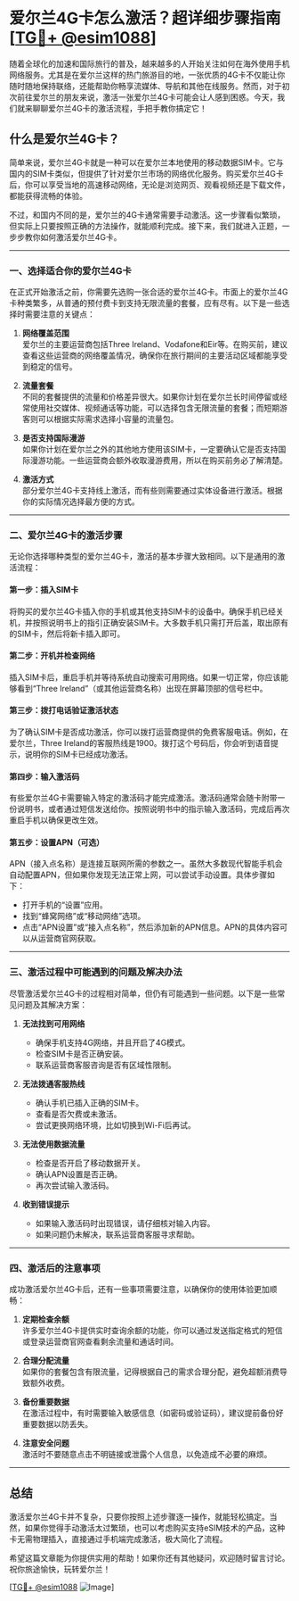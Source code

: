 # 爱尔兰4G卡怎么激活？超详细步骤指南[[TG💪+ @esim1088](https://t.me/s/esim1088)]

随着全球化的加速和国际旅行的普及，越来越多的人开始关注如何在海外使用手机网络服务。尤其是在爱尔兰这样的热门旅游目的地，一张优质的4G卡不仅能让你随时随地保持联络，还能帮助你畅享流媒体、导航和其他在线服务。然而，对于初次前往爱尔兰的朋友来说，激活一张爱尔兰4G卡可能会让人感到困惑。今天，我们就来聊聊爱尔兰4G卡的激活流程，手把手教你搞定它！

## 什么是爱尔兰4G卡？

简单来说，爱尔兰4G卡就是一种可以在爱尔兰本地使用的移动数据SIM卡。它与国内的SIM卡类似，但提供了针对爱尔兰市场的网络优化服务。购买爱尔兰4G卡后，你可以享受当地的高速移动网络，无论是浏览网页、观看视频还是下载文件，都能获得流畅的体验。

不过，和国内不同的是，爱尔兰的4G卡通常需要手动激活。这一步骤看似繁琐，但实际上只要按照正确的方法操作，就能顺利完成。接下来，我们就进入正题，一步步教你如何激活爱尔兰4G卡。

---

### **一、选择适合你的爱尔兰4G卡**

在正式开始激活之前，你需要先选购一张合适的爱尔兰4G卡。市面上的爱尔兰4G卡种类繁多，从普通的预付费卡到支持无限流量的套餐，应有尽有。以下是一些选择时需要注意的关键点：

1. **网络覆盖范围**  
   爱尔兰的主要运营商包括Three Ireland、Vodafone和Eir等。在购买前，建议查看这些运营商的网络覆盖情况，确保你在旅行期间的主要活动区域都能享受到稳定的信号。

2. **流量套餐**  
   不同的套餐提供的流量和价格差异很大。如果你计划在爱尔兰长时间停留或经常使用社交媒体、视频通话等功能，可以选择包含无限流量的套餐；而短期游客则可以根据实际需求选择小容量的流量包。

3. **是否支持国际漫游**  
   如果你计划在爱尔兰之外的其他地方使用该SIM卡，一定要确认它是否支持国际漫游功能。一些运营商会额外收取漫游费用，所以在购买前务必了解清楚。

4. **激活方式**  
   部分爱尔兰4G卡支持线上激活，而有些则需要通过实体设备进行激活。根据你的实际情况选择最方便的方式。

---

### **二、爱尔兰4G卡的激活步骤**

无论你选择哪种类型的爱尔兰4G卡，激活的基本步骤大致相同。以下是通用的激活流程：

#### **第一步：插入SIM卡**
将购买的爱尔兰4G卡插入你的手机或其他支持SIM卡的设备中。确保手机已经关机，并按照说明书上的指引正确安装SIM卡。大多数手机只需打开后盖，取出原有的SIM卡，然后将新卡插入即可。

#### **第二步：开机并检查网络**
插入SIM卡后，重启手机并等待系统自动搜索可用网络。如果一切正常，你应该能够看到“Three Ireland”（或其他运营商名称）出现在屏幕顶部的信号栏中。

#### **第三步：拨打电话验证激活状态**
为了确认SIM卡是否成功激活，你可以拨打运营商提供的免费客服电话。例如，在爱尔兰，Three Ireland的客服热线是1900。拨打这个号码后，你会听到语音提示，说明你的SIM卡已经成功激活。

#### **第四步：输入激活码**
有些爱尔兰4G卡需要输入特定的激活码才能完成激活。激活码通常会随卡附带一份说明书，或者通过短信发送给你。按照说明书中的指示输入激活码，完成后再次重启手机以确保更改生效。

#### **第五步：设置APN（可选）**
APN（接入点名称）是连接互联网所需的参数之一。虽然大多数现代智能手机会自动配置APN，但如果你发现无法正常上网，可以尝试手动设置。具体步骤如下：
- 打开手机的“设置”应用。
- 找到“蜂窝网络”或“移动网络”选项。
- 点击“APN设置”或“接入点名称”，然后添加新的APN信息。APN的具体内容可以从运营商官网获取。

---

### **三、激活过程中可能遇到的问题及解决办法**

尽管激活爱尔兰4G卡的过程相对简单，但仍有可能遇到一些问题。以下是一些常见问题及其解决方案：

1. **无法找到可用网络**
   - 确保手机支持4G网络，并且开启了4G模式。
   - 检查SIM卡是否正确安装。
   - 联系运营商客服咨询是否有区域性限制。

2. **无法拨通客服热线**
   - 确认手机已插入正确的SIM卡。
   - 查看是否欠费或未激活。
   - 尝试更换网络环境，比如切换到Wi-Fi后再试。

3. **无法使用数据流量**
   - 检查是否开启了移动数据开关。
   - 确认APN设置是否正确。
   - 再次尝试输入激活码。

4. **收到错误提示**
   - 如果输入激活码时出现错误，请仔细核对输入内容。
   - 如果问题仍未解决，联系运营商客服寻求帮助。

---

### **四、激活后的注意事项**

成功激活爱尔兰4G卡后，还有一些事项需要注意，以确保你的使用体验更加顺畅：

1. **定期检查余额**  
   许多爱尔兰4G卡提供实时查询余额的功能，你可以通过发送指定格式的短信或登录运营商官网查看剩余流量和通话时间。

2. **合理分配流量**  
   如果你的套餐包含有限流量，记得根据自己的需求合理分配，避免超额消费导致额外收费。

3. **备份重要数据**  
   在激活过程中，有时需要输入敏感信息（如密码或验证码），建议提前备份好重要数据以防丢失。

4. **注意安全问题**  
   激活时不要随意点击不明链接或泄露个人信息，以免造成不必要的麻烦。

---

## 总结

激活爱尔兰4G卡并不复杂，只要你按照上述步骤逐一操作，就能轻松搞定。当然，如果你觉得手动激活太过繁琐，也可以考虑购买支持eSIM技术的产品，这种卡无需物理插入，直接通过手机端完成激活，极大简化了流程。

希望这篇文章能为你提供实用的帮助！如果你还有其他疑问，欢迎随时留言讨论。祝你旅途愉快，玩转爱尔兰！

[[TG💪+ @esim1088](https://t.me/s/esim1088) ![Image](https://i.postimg.cc/4NQfJmqS/Snipaste-2025-05-13-00-14-12.png)]